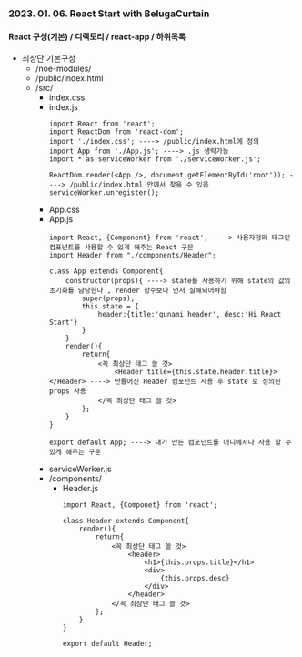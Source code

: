 ### 2023. 01. 06. React Start with BelugaCurtain
#### React 구성(기본) / 디렉토리 / react-app / 하위목록
<ul>
<li>최상단 기본구성
<ul>
<li>/noe-modules/</li>    
<li>/public/index.html</li>    
<li>/src/
<ul>
<li>index.css</li>
<li>index.js

    import React from 'react';
    import ReactDom from 'react-dom';
    import './index.css'; ----> /public/index.html에 정의
    import App from './App.js'; ----> .js 생략가능
    import * as serviceWorker from './serviceWorker.js';

    ReactDom.render(<App />, document.getElementById('root')); ----> /public/index.html 안에서 찾을 수 있음
    serviceWorker.unregister();
</li>
<li>App.css</li>
<li>App.js

    import React, {Component} from 'react'; ----> 사용자정의 태그인 컴포넌트를 사용할 수 있게 해주는 React 구문
    import Header from "./components/Header";
    
    class App extends Component{
        constructor(props){ ----> state를 사용하기 위해 state의 값의 초기화를 담당한다 , render 함수보다 먼저 실해되어야함
            super(props);
            this.state = {
                header:{title:'gunami header', desc:'Hi React Start'}
            }
        }
        render(){
            return{
                <꼭 최상단 태그 쓸 것>
                    <Header title={this.state.header.title}></Header> ----> 만들어진 Header 컴포넌트 사용 후 state 로 정의된 props 사용
                </꼭 최상단 태그 쓸 것>
            };
        }
    }
    
    export default App; ----> 내가 만든 컴포넌트를 어디에서나 사용 할 수 있게 해주는 구문
</li>
<li>serviceWorker.js</li>
<li>/components/
<ul>
<li>Header.js

    import React, {Componet} from 'react';
    
    class Header extends Component{
        render(){
            return{
                <꼭 최상단 태그 쓸 것>
                    <header>
                        <h1>{this.props.title}</h1>
                        <div>
                            {this.props.desc}
                        </div>
                    </header>
                </꼭 최상단 태그 쓸 것>
            };
        }
    }

    export default Header;
</li>
</ul>
</li>
</ul>            
</li>
</ul>    
</li>
</ul>